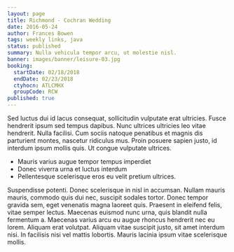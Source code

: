 ```yaml
---
layout: page
title: Richmond - Cochran Wedding
date: 2016-05-24
author: Frances Bowen
tags: weekly links, java
status: published
summary: Nulla vehicula tempor arcu, ut molestie nisl.
banner: images/banner/leisure-03.jpg
booking:
  startDate: 02/18/2018
  endDate: 02/23/2018
  ctyhocn: ATLCMHX
  groupCode: RCW
published: true
---
```

Sed luctus dui id lacus consequat, sollicitudin vulputate erat ultricies. Fusce hendrerit ipsum sed tempus dapibus. Nunc ultrices ultricies leo vitae hendrerit. Nulla facilisi. Cum sociis natoque penatibus et magnis dis parturient montes, nascetur ridiculus mus. Proin posuere sapien justo, id interdum ipsum mollis quis. Ut congue vulputate ultrices.

* Mauris varius augue tempor tempus imperdiet
* Donec viverra urna et luctus interdum
* Pellentesque scelerisque eros eu velit pretium ultrices.

Suspendisse potenti. Donec scelerisque in nisl in accumsan. Nullam mauris mauris, commodo quis dui nec, suscipit sodales tortor. Donec tempor gravida sem, eget venenatis magna laoreet quis. Praesent in eleifend felis, vitae semper lectus. Maecenas euismod nunc urna, quis blandit nulla fermentum a. Maecenas varius arcu eu augue rhoncus hendrerit nec eu lorem. Aliquam erat volutpat. Aliquam vitae suscipit justo, sit amet interdum nisi. In facilisis nisi vel mattis lobortis. Mauris lacinia ipsum vitae scelerisque mollis.

